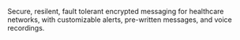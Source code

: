 Secure, resilent, fault tolerant encrypted messaging for healthcare networks, with customizable alerts, pre-written messages, and voice recordings.
